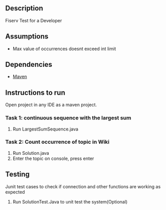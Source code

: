 <a name="description"></a>

## Description

Fiserv Test for a Developer

<a name="assumptions"></a>

## Assumptions

* Max value of occurrences doesnt exceed int limit 

<a name="dependencies"></a>

## Dependencies

* [Maven](https://maven.apache.org/)

<a name="instructions-to-run"></a>

## Instructions to run
Open project in any IDE as a maven project. 

### Task 1: continuous sequence with the largest sum
1. Run LargestSumSequence.java

### Task 2: Count occurrence of topic in Wiki
1. Run Solution.java
2. Enter the topic on console, press enter 


## Testing

Junit test cases to check if connection and other functions are working as expected

1. Run SolutionTest.Java to unit test the system(Optional)


